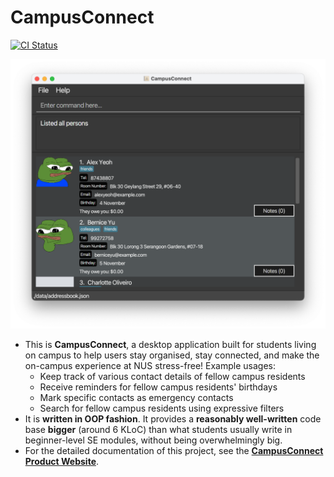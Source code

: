 # CampusConnect

[![CI Status](https://github.com/se-edu/addressbook-level3/workflows/Java%20CI/badge.svg)](https://github.com/se-edu/addressbook-level3/actions)

![Ui](docs/images/Ui.png)


* This is **CampusConnect**, a desktop application built for students living on campus to help users stay organised, stay connected, and make the on-campus experience at NUS stress-free! Example usages:
  * Keep track of various contact details of fellow campus residents
  * Receive reminders for fellow campus residents' birthdays
  * Mark specific contacts as emergency contacts
  * Search for fellow campus residents using expressive filters
* It is **written in OOP fashion**. It provides a **reasonably well-written** code base **bigger** (around 6 KLoC) than what students usually write in beginner-level SE modules, without being overwhelmingly big.
* For the detailed documentation of this project, see the **[CampusConnect Product Website](https://ay2324s1-cs2103t-t13-2.github.io/tp/)**.
